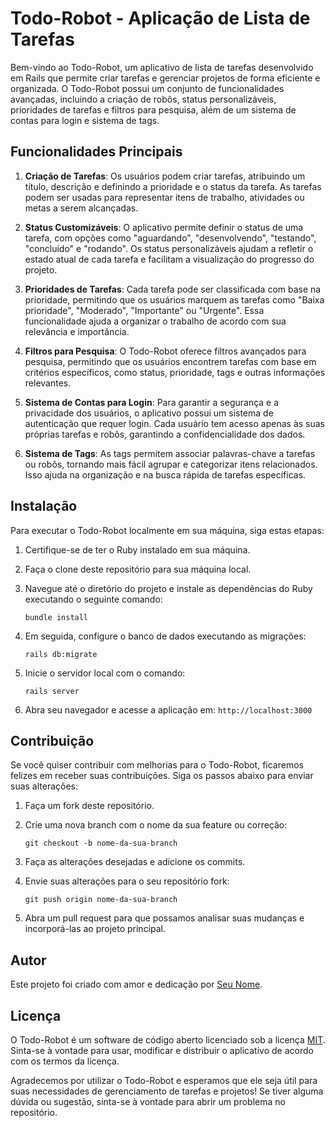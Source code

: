 # Todo-Robot - Aplicação de Lista de Tarefas

Bem-vindo ao Todo-Robot, um aplicativo de lista de tarefas desenvolvido em Rails que permite criar tarefas e gerenciar projetos de forma eficiente e organizada. O Todo-Robot possui um conjunto de funcionalidades avançadas, incluindo a criação de robôs, status personalizáveis, prioridades de tarefas e filtros para pesquisa, além de um sistema de contas para login e sistema de tags.

## Funcionalidades Principais

1. **Criação de Tarefas**: Os usuários podem criar tarefas, atribuindo um título, descrição e definindo a prioridade e o status da tarefa. As tarefas podem ser usadas para representar itens de trabalho, atividades ou metas a serem alcançadas.

2. **Status Customizáveis**: O aplicativo permite definir o status de uma tarefa, com opções como "aguardando", "desenvolvendo", "testando", "concluído" e "rodando". Os status personalizáveis ajudam a refletir o estado atual de cada tarefa e facilitam a visualização do progresso do projeto.

3. **Prioridades de Tarefas**: Cada tarefa pode ser classificada com base na prioridade, permitindo que os usuários marquem as tarefas como "Baixa prioridade", "Moderado", "Importante" ou "Urgente". Essa funcionalidade ajuda a organizar o trabalho de acordo com sua relevância e importância.

4. **Filtros para Pesquisa**: O Todo-Robot oferece filtros avançados para pesquisa, permitindo que os usuários encontrem tarefas com base em critérios específicos, como status, prioridade, tags e outras informações relevantes.

5. **Sistema de Contas para Login**: Para garantir a segurança e a privacidade dos usuários, o aplicativo possui um sistema de autenticação que requer login. Cada usuário tem acesso apenas às suas próprias tarefas e robôs, garantindo a confidencialidade dos dados.

6. **Sistema de Tags**: As tags permitem associar palavras-chave a tarefas ou robôs, tornando mais fácil agrupar e categorizar itens relacionados. Isso ajuda na organização e na busca rápida de tarefas específicas.

## Instalação

Para executar o Todo-Robot localmente em sua máquina, siga estas etapas:

1. Certifique-se de ter o Ruby instalado em sua máquina.

2. Faça o clone deste repositório para sua máquina local.

3. Navegue até o diretório do projeto e instale as dependências do Ruby executando o seguinte comando:

   ```
   bundle install
   ```

4. Em seguida, configure o banco de dados executando as migrações:

   ```
   rails db:migrate
   ```

5. Inicie o servidor local com o comando:

   ```
   rails server
   ```

6. Abra seu navegador e acesse a aplicação em: `http://localhost:3000`

## Contribuição

Se você quiser contribuir com melhorias para o Todo-Robot, ficaremos felizes em receber suas contribuições. Siga os passos abaixo para enviar suas alterações:

1. Faça um fork deste repositório.

2. Crie uma nova branch com o nome da sua feature ou correção:

   ```
   git checkout -b nome-da-sua-branch
   ```

3. Faça as alterações desejadas e adicione os commits.

4. Envie suas alterações para o seu repositório fork:

   ```
   git push origin nome-da-sua-branch
   ```

5. Abra um pull request para que possamos analisar suas mudanças e incorporá-las ao projeto principal.

## Autor

Este projeto foi criado com amor e dedicação por [Seu Nome](https://github.com/seu-usuario-github).

## Licença

O Todo-Robot é um software de código aberto licenciado sob a licença [MIT](https://opensource.org/licenses/MIT). Sinta-se à vontade para usar, modificar e distribuir o aplicativo de acordo com os termos da licença.

Agradecemos por utilizar o Todo-Robot e esperamos que ele seja útil para suas necessidades de gerenciamento de tarefas e projetos! Se tiver alguma dúvida ou sugestão, sinta-se à vontade para abrir um problema no repositório.
